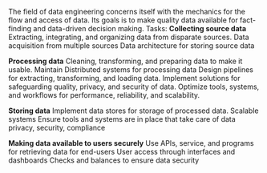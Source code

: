 The field of data engineering concerns itself with the mechanics for the flow and access of data.
Its goals is to make quality data available for fact-finding and data-driven decision making.
Tasks:
**Collecting source data**
Extracting, integrating, and organizing data from disparate sources.
Data acquisition from multiple sources
Data architecture for storing source data

**Processing data**
Cleaning, transforming, and preparing data to make it usable.
Maintain Distributed systems for processing data
Design pipelines for extracting, transforming, and loading data.
Implement solutions for safeguarding quality, privacy, and security of data.
Optimize tools, systems, and workflows for performance, reliability, and scalability.

**Storing data**
Implement data stores for storage of processed data.
Scalable systems
Ensure tools and systems are in place that take care of data privacy, security, compliance

**Making data available to users securely**
Use APIs, service, and programs for retrieving data for end-users
User access through interfaces and dashboards
Checks and balances to ensure data security
